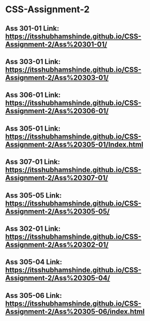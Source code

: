 # CSS-Assignment-2
## Ass 301-01 Link: https://itsshubhamshinde.github.io/CSS-Assignment-2/Ass%20301-01/
## Ass 303-01 Link: https://itsshubhamshinde.github.io/CSS-Assignment-2/Ass%20303-01/
## Ass 306-01 Link: https://itsshubhamshinde.github.io/CSS-Assignment-2/Ass%20306-01/
## Ass 305-01 Link: https://itsshubhamshinde.github.io/CSS-Assignment-2/Ass%20305-01/Index.html
## Ass 307-01 Link: https://itsshubhamshinde.github.io/CSS-Assignment-2/Ass%20307-01/
## Ass 305-05 Link: https://itsshubhamshinde.github.io/CSS-Assignment-2/Ass%20305-05/
## Ass 302-01 Link: https://itsshubhamshinde.github.io/CSS-Assignment-2/Ass%20302-01/
## Ass 305-04 Link: https://itsshubhamshinde.github.io/CSS-Assignment-2/Ass%20305-04/
## Ass 305-06 Link: https://itsshubhamshinde.github.io/CSS-Assignment-2/Ass%20305-06/index.html

